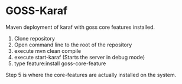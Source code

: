 GOSS-Karaf
==========

Maven deployment of karaf with goss core features installed.

 1. Clone repository
 2. Open command line to the root of the repository
 3. execute mvn clean compile
 4. execute start-karaf (Starts the server in debug mode)
 5. type feature:install goss-core-feature
 
Step 5 is where the core-features are actually installed on the system.
 

